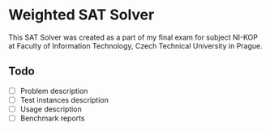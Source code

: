 # Weighted SAT Solver

This SAT Solver was created as a part of my final exam for subject NI-KOP at Faculty of Information Technology, Czech Technical University in Prague.

## Todo

- [ ] Problem description
- [ ] Test instances description
- [ ] Usage description
- [ ] Benchmark reports
